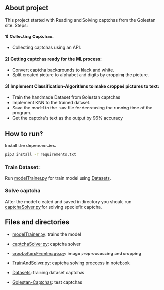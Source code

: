 ## About project

This project started with Reading and Solving captchas from the Golestan site. 
Steps:

#### 1) Collecting Captchas:
- Collecting captchas using an API.

#### 2) Getting captchas ready for the ML process:
- Convert captcha backgrounds to black and white.
- Split created picture to alphabet and digits by cropping the picture. 

#### 3) Implement Classification-Algorithms to make cropped pictures to text:
- Train the handmade Dataset from Golestan captchas
- Implement KNN to the trained dataset.
- Save the model to the .sav file for decreasing the running time of the program.
- Get the captcha's text as the output by 96% accuracy.

## How to run?

Install the dependencies.

```sh
pip3 install -r requirements.txt
```

### Train Dataset:
Run [modelTrainer.py](https://github.com/AmirHoseinMousavi/Captcha-Reader/blob/main/modelTrainer.py) for train model using [Datasets](https://github.com/AmirHoseinMousavi/Captcha-Reader/tree/main/DataSet).


### Solve captcha:
After the model created and saved in directory you should run [captchaSolver.py](https://github.com/AmirHoseinMousavi/Captcha-Reader/blob/main/captchaSolver.py) for solving speciefic captcha.


## Files and directories

- [modelTrainer.py](https://github.com/AmirHoseinMousavi/Captcha-Reader/blob/main/modelTrainer.py): trains the model

- [captchaSolver.py](https://github.com/AmirHoseinMousavi/Captcha-Reader/blob/main/captchaSolver.py): captcha solver

- [cropLettersFromImage.py](https://github.com/AmirHoseinMousavi/Captcha-Reader/blob/main/cropLettersFromImage.py): image preproccessing and cropping

- [TrainAndSolver.py](https://github.com/AmirHoseinMousavi/Captcha-Reader/blob/main/TrainAndSolver.ipynb): captcha solving proccess in notebook

- [Datasets](https://github.com/AmirHoseinMousavi/Captcha-Reader/tree/main/DataSet): training dataset captchas

- [Golestan-Captchas](https://github.com/AmirHoseinMousavi/Captcha-Reader/tree/main/Golestan-Captchas): test captchas
